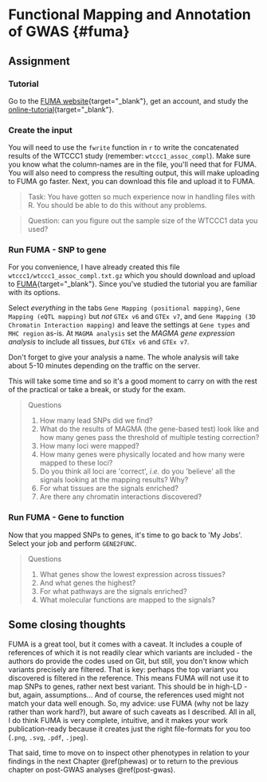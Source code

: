 # Functional Mapping and Annotation of GWAS {#fuma}
<!-- ![](./img/_headers/banner_man_standing_dna.png){width=100%} -->





## Assignment

### Tutorial

Go to the [FUMA website](https://fuma.ctglab.nl){target="_blank"}, get an account, and study the [online-tutorial](https://fuma.ctglab.nl/tutorial){target="_blank"}.


### Create the input

You will need to use the `fwrite` function in `r` to write the concatenated results of the WTCCC1 study (remember: `wtccc1_assoc_compl`). Make sure you know what the column-names are in the file, you'll need that for FUMA. You will also need to compress the resulting output, this will make uploading to FUMA go faster. Next, you can download this file and upload it to FUMA.

> Task: You have gotten so much experience now in handling files with R. You should be able to do this without any problems.

<!-- we are not showing this code block -->


> Question: can you figure out the sample size of the WTCCC1 data you used?


### Run FUMA - SNP to gene

For you convenience, I have already created this file `wtccc1/wtccc1_assoc_compl.txt.gz` which you should download and upload to [FUMA](https://fuma.ctglab.nl/jobs){target="_blank"}. Since you've studied the tutorial you are familiar with its options. 

Select _everything_ in the tabs `Gene Mapping (positional mapping)`, `Gene Mapping (eQTL mapping)` but *not* `GTEx v6` and `GTEx v7`, and `Gene Mapping (3D Chromatin Interaction mapping)` and leave the settings at `Gene types` and `MHC region` as-is. At `MAGMA analysis` set the _MAGMA gene expression analysis_ to include all tissues, *but* `GTEx v6` and `GTEx v7`. 

Don't forget to give your analysis a name. The whole analysis will take about 5-10 minutes depending on the traffic on the server. 

This will take some time and so it's a good moment to carry on with the rest of the practical or take a break, or study for the exam.

> Questions
> 
> 1. How many lead SNPs did we find?
> 2. What do the results of MAGMA (the gene-based test) look like and how many genes pass the threshold of multiple testing correction?
> 3. How many loci were mapped?
> 4. How many genes were physically located and how many were mapped to these loci?
> 5. Do you think all loci are 'correct', _i.e._ do you 'believe' all the signals looking at the mapping results? Why?
> 6. For what tissues are the signals enriched?
> 7. Are there any chromatin interactions discovered?

### Run FUMA - Gene to function

Now that you mapped SNPs to genes, it's time to go back to 'My Jobs'. Select your job and perform `GENE2FUNC`.

> Questions
> 
> 1. What genes show the lowest expression across tissues?
> 2. And what genes the highest?
> 3. For what pathways are the signals enriched?
> 4. What molecular functions are mapped to the signals?


## Some closing thoughts

FUMA is a great tool, but it comes with a caveat. It includes a couple of references of which it is not readily clear which variants are included - the authors do provide the codes used on Git, but still, you don't know which variants precisely are filtered. That is key: perhaps the top variant you discovered is filtered in the reference. This means FUMA will not use it to map SNPs to genes, rather next best variant. This should be in high-LD - but, again, assumptions... And of course, the references used might not match your data well enough. 
So, my advice: use FUMA (why not be lazy rather than work hard?), but aware of such caveats as I described. All in all, I do think FUMA is very complete, intuitive, and it makes your work publication-ready because it creates just the right file-formats for you too (`.png`, `.svg`, `.pdf`, `.jpeg`).

That said, time to move on to inspect other phenotypes in relation to your findings in the next Chapter \@ref(phewas) or to return to the previous chapter on post-GWAS analyses \@ref(post-gwas).

<script>
title=document.getElementById('header');
title.innerHTML = '<img src="./img/headers/banner_man_standing_dna.png" alt="FUMA">' + title.innerHTML
</script>
